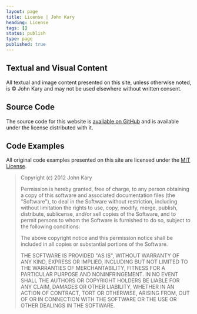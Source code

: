 ```yaml
---
layout: page
title: License | John Kary
heading: License
tags: []
status: publish
type: page
published: true
---
```

## Textual and Visual Content ##

All textual and image content presented on this site, unless otherwise noted, is &copy; John Kary and may not be used elsewhere without written consent.

## Source Code ##

The source code for this website is [available on GitHub](http://github.com/johnkary) and is available under the license distributed with it.

## Code Examples ##

All original code examples presented on this site are licensed under the [MIT License](http://opensource.org/licenses/MIT).

> Copyright (c) 2012 John Kary
> 
> Permission is hereby granted, free of charge, to any person obtaining a copy of this software and associated documentation files (the "Software"), to deal in the Software without restriction, including without limitation the rights to use, copy, modify, merge, publish, distribute, sublicense, and/or sell copies of the Software, and to permit persons to whom the Software is furnished to do so, subject to the following conditions:
> 
> The above copyright notice and this permission notice shall be included in all copies or substantial portions of the Software.
> 
> THE SOFTWARE IS PROVIDED "AS IS", WITHOUT WARRANTY OF ANY KIND, EXPRESS OR IMPLIED, INCLUDING BUT NOT LIMITED TO THE WARRANTIES OF MERCHANTABILITY, FITNESS FOR A PARTICULAR PURPOSE AND NONINFRINGEMENT. IN NO EVENT SHALL THE AUTHORS OR COPYRIGHT HOLDERS BE LIABLE FOR ANY CLAIM, DAMAGES OR OTHER LIABILITY, WHETHER IN AN ACTION OF CONTRACT, TORT OR OTHERWISE, ARISING FROM, OUT OF OR IN CONNECTION WITH THE SOFTWARE OR THE USE OR OTHER DEALINGS IN THE SOFTWARE.

